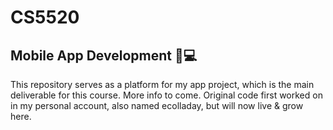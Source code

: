 # CS5520
## Mobile App Development :iphone::computer:

This repository serves as a platform for my app project, which is the main deliverable for this course. More info to come. Original code first worked on in my personal account, also named ecolladay, but will now live & grow here.
